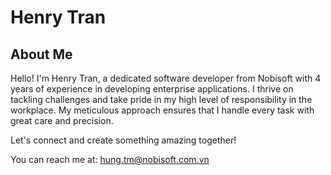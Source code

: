 # Henry Tran

## About Me
Hello! I'm Henry Tran, a dedicated software developer from Nobisoft with 4 years of experience in developing enterprise applications. I thrive on tackling challenges and take pride in my high level of responsibility in the workplace. My meticulous approach ensures that I handle every task with great care and precision.

Let's connect and create something amazing together!

You can reach me at: [hung.tm@nobisoft.com.vn](mailto:hung.tm@nobisoft.com.vn)
